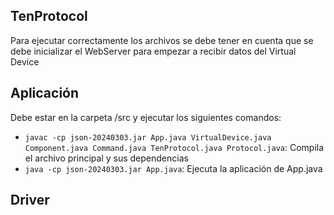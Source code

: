 ## TenProtocol

Para ejecutar correctamente los archivos se debe tener en cuenta que se debe inicializar el WebServer para empezar a recibir datos del Virtual Device

## Aplicación
Debe estar en la carpeta /src y ejecutar los siguientes comandos:

- `javac -cp json-20240303.jar App.java VirtualDevice.java Component.java Command.java TenProtocol.java Protocol.java`: Compila el archivo principal y sus dependencias
- `java -cp json-20240303.jar App.java`: Ejecuta la aplicación de App.java

## Driver
